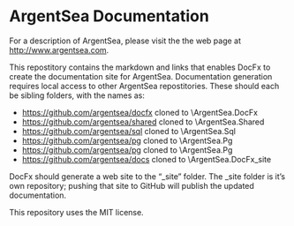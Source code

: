 ﻿# ArgentSea Documentation

For a description of ArgentSea, please visit the the web page at http://www.argentsea.com.

This repostitory contains the markdown and links that enables DocFx to create the documentation site for ArgentSea. Documentation generation requires local access to other ArgentSea repostitories. These should each be sibling folders, with the names as:

* https://github.com/argentsea/docfx cloned to \ArgentSea.DocFx
* https://github.com/argentsea/shared cloned to \ArgentSea.Shared
* https://github.com/argentsea/sql cloned to \ArgentSea.Sql
* https://github.com/argentsea/pg cloned to \ArgentSea.Pg
* https://github.com/argentsea/pg cloned to \ArgentSea.Pg
* https://github.com/argentsea/docs cloned to \ArgentSea.DocFx\_site

DocFx should generate a web site to the “_site” folder. The _site folder is it’s own repository; pushing that site to GitHub will publish the updated documentation.

This repository uses the MIT license.